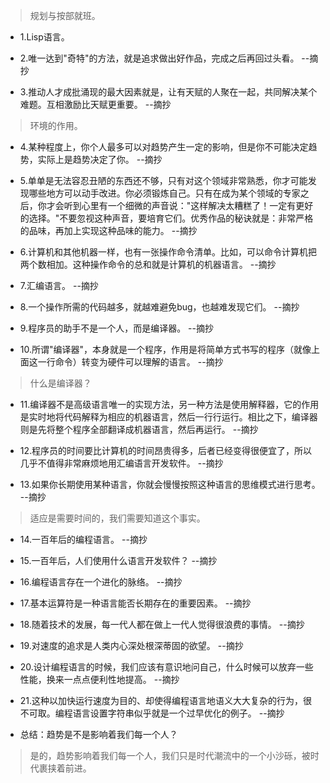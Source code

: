 >规划与按部就班。

- 1.Lisp语言。

- 2.唯一达到"奇特"的方法，就是追求做出好作品，完成之后再回过头看。 --摘抄

- 3.推动人才成批涌现的最大因素就是，让有天赋的人聚在一起，共同解决某个难题。互相激励比天赋更重要。 --摘抄

>环境的作用。

- 4.某种程度上，你个人最多可以对趋势产生一定的影响，但是你不可能决定趋势，实际上是趋势决定了你。 --摘抄

- 5.单单是无法容忍丑陋的东西还不够，只有对这个领域非常熟悉，你才可能发现哪些地方可以动手改进。你必须锻炼自己。只有在成为某个领域的专家之后，你才会听到心里有一个细微的声音说："这样解决太糟糕了！一定有更好的选择。"不要忽视这种声音，要培育它们。优秀作品的秘诀就是：非常严格的品味，再加上实现这种品味的能力。 --摘抄

- 6.计算机和其他机器一样，也有一张操作命令清单。比如，可以命令计算机把两个数相加。这种操作命令的总和就是计算机的机器语言。 --摘抄

- 7.汇编语言。 --摘抄

- 8.一个操作所需的代码越多，就越难避免bug，也越难发现它们。 --摘抄

- 9.程序员的助手不是一个人，而是编译器。 --摘抄

- 10.所谓"编译器"，本身就是一个程序，作用是将简单方式书写的程序（就像上面这一行命令）转变为硬件可以理解的语言。 --摘抄

>什么是编译器？

- 11.编译器不是高级语言唯一的实现方法，另一种方法是使用解释器，它的作用是实时地将代码解释为相应的机器语言，然后一行行运行。相比之下，编译器则是先将整个程序全部翻译成机器语言，然后再运行。 --摘抄

- 12.程序员的时间要比计算机的时间昂贵得多，后者已经变得很便宜了，所以几乎不值得非常麻烦地用汇编语言开发软件。 --摘抄

- 13.如果你长期使用某种语言，你就会慢慢按照这种语言的思维模式进行思考。 --摘抄

>适应是需要时间的，我们需要知道这个事实。

- 14.一百年后的编程语言。 --摘抄

- 15.一百年后，人们使用什么语言开发软件？ --摘抄

- 16.编程语言存在一个进化的脉络。 --摘抄

- 17.基本运算符是一种语言能否长期存在的重要因素。 --摘抄

- 18.随着技术的发展，每一代人都在做上一代人觉得很浪费的事情。 --摘抄

- 19.对速度的追求是人类内心深处根深蒂固的欲望。 --摘抄

- 20.设计编程语言的时候，我们应该有意识地问自己，什么时候可以放弃一些性能，换来一点点便利性地提高。 --摘抄

- 21.这种以加快运行速度为目的、却使得编程语言地语义大大复杂的行为，很不可取。编程语言设置字符串似乎就是一个过早优化的例子。 --摘抄

- 总结：趋势是不是影响着我们每一个人？

>是的，趋势影响着我们每一个人，我们只是时代潮流中的一个小沙砾，被时代裹挟着前进。
